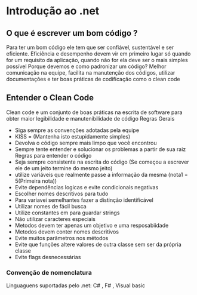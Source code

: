 # Introdução ao .net
## O que é escrever um bom código ?
Para ter um bom código ele tem que ser confiável, sustentável e ser eficiente.
Eficiência e desempenho devem vir em primeiro lugar só quando for um requisito da aplicação, quando não for ela deve ser o mais simples possível
Porque devemos e como padronizar um código?
Melhor comunicação na equipe, facilita na manutenção dos códigos, utilizar documentações e ter boas práticas de codificação como o clean code
## Entender o Clean Code
Clean code e um conjunto de boas práticas na escrita de software para obter maior legibilidade e manutenibilidade de código
Regras Gerais
* Siga sempre as convenções adotadas pela equipe
* KISS = (Mantenha isto estupidamente simples)
* Devolva o código sempre mais limpo que você encontrou
* Sempre tente entender e solucionar os problemas a partir de sua raiz 
Regras para entender o código
* Seja sempre consistente na escrita do código (Se começou a escrever ele de um jeito termine do mesmo jeito)
* utilize variáveis que realmente passe a informação da mesma (nota1 = 5(Primeira nota))
* Evite dependências logicas e evite condicionais negativas 
* Escolher nomes  descritivos para tudo
* Para variavei semelhantes fazer a distinção identificável
* Utilizar nomes de fácil busca
* Utilize constantes em para guardar strings 
* Não utilizar caracteres especiais
* Metodos devem ter apenas um objetivo e uma resposabiidade
* Metodos devem conter nomes descritivos
* Evite muitos parâmetros nos métodos
* Evite que funções altere valores de outra classe sem ser da própria classe
* Evite flags desnecessárias 

### Convenção de nomenclatura
Linguaguens suportadas pelo .net:
C# , F# , Visual basic
